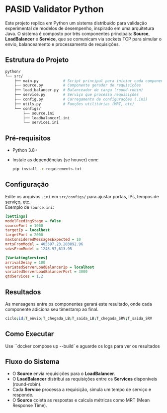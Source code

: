 # PASID Validator Python

Este projeto replica em Python um sistema distribuído para validação experimental de modelos de desempenho, inspirado em uma arquitetura Java. O sistema é composto por três componentes principais: **Source**, **LoadBalancer** e **Service**, que se comunicam via sockets TCP para simular o envio, balanceamento e processamento de requisições.

## Estrutura do Projeto

```bash
python/
└── src/
    ├── main.py           # Script principal para iniciar cada componente
    ├── source.py         # Componente gerador de requisições
    ├── load_balancer.py  # Balanceador de carga (round-robin)
    ├── service.py        # Serviço que processa requisições
    ├── config.py         # Carregamento de configurações (.ini)
    ├── utils.py          # Funções utilitárias (MRT, etc)
    └── configs/
        ├── source.ini
        ├── loadbalancer1.ini
        └── service1.ini
```

## Pré-requisitos

- Python 3.8+
- Instale as dependências (se houver) com:

  ```bash
  pip install -r requirements.txt
  ```

## Configuração

Edite os arquivos `.ini` em `src/configs/` para ajustar portas, IPs, tempos de serviço, etc.  
Exemplo de `source.ini`:

```ini
[Settings]
modelFeedingStage = false
sourcePort = 1000
targetIp = localhost
targetPort = 2000
maxConsideredMessagesExpected = 10
mrtsFromModel = 405597.23,203892.96
sdvsFromModel = 1245.97,613.95

[VariatingServices]
arrivalDelay = 100
variatedServerLoadBalancerIp = localhost
variatedServerLoadBalancerPort = 3000
qtdServices = 1,2
```

## Resultados

As mensagens entre os componentes gerará este resultado, onde cada componente adiciona seu timestamp ao final.

```bash
ciclo;id;T_envio;T_chegada_LB;T_saida_LB;T_chegada_SRV;T_saida_SRV
```

## Como Executar

Use ``docker compose up --build` e aguarde os logs para ver os resultados

## Fluxo do Sistema

- O **Source** envia requisições para o **LoadBalancer**.
- O **LoadBalancer** distribui as requisições entre os **Services** disponíveis (round-robin).
- Cada **Service** processa a requisição, simula um tempo de serviço e responde.
- O **Source** coleta as respostas e calcula métricas como MRT (Mean Response Time).
